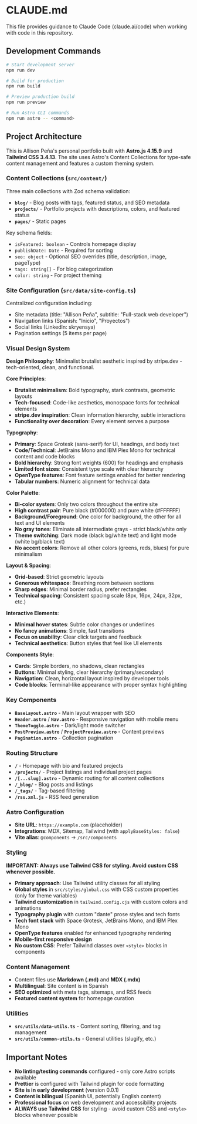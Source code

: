 # CLAUDE.md

This file provides guidance to Claude Code (claude.ai/code) when working with code in this repository.

## Development Commands

```bash
# Start development server
npm run dev

# Build for production
npm run build

# Preview production build
npm run preview

# Run Astro CLI commands
npm run astro -- <command>
```

## Project Architecture

This is Allison Peña's personal portfolio built with **Astro.js 4.15.9** and **Tailwind CSS 3.4.13**. The site uses Astro's Content Collections for type-safe content management and features a custom theming system.

### Content Collections (`src/content/`)

Three main collections with Zod schema validation:

- **`blog/`** - Blog posts with tags, featured status, and SEO metadata
- **`projects/`** - Portfolio projects with descriptions, colors, and featured status  
- **`pages/`** - Static pages

Key schema fields:
- `isFeatured: boolean` - Controls homepage display
- `publishDate: Date` - Required for sorting
- `seo: object` - Optional SEO overrides (title, description, image, pageType)
- `tags: string[]` - For blog categorization
- `color: string` - For project theming

### Site Configuration (`src/data/site-config.ts`)

Centralized configuration including:
- Site metadata (title: "Allison Peña", subtitle: "Full-stack web developer")
- Navigation links (Spanish: "Inicio", "Proyectos")
- Social links (LinkedIn: skryensya)
- Pagination settings (5 items per page)

### Visual Design System

**Design Philosophy**: Minimalist brutalist aesthetic inspired by stripe.dev - tech-oriented, clean, and functional.

**Core Principles**:
- **Brutalist minimalism**: Bold typography, stark contrasts, geometric layouts
- **Tech-focused**: Code-like aesthetics, monospace fonts for technical elements
- **stripe.dev inspiration**: Clean information hierarchy, subtle interactions
- **Functionality over decoration**: Every element serves a purpose

**Typography**:
- **Primary**: Space Grotesk (sans-serif) for UI, headings, and body text  
- **Code/Technical**: JetBrains Mono and IBM Plex Mono for technical content and code blocks
- **Bold hierarchy**: Strong font weights (600) for headings and emphasis
- **Limited font sizes**: Consistent type scale with clear hierarchy
- **OpenType features**: Font feature settings enabled for better rendering
- **Tabular numbers**: Numeric alignment for technical data

**Color Palette**:
- **Bi-color system**: Only two colors throughout the entire site
- **High contrast pair**: Pure black (#000000) and pure white (#FFFFFF)
- **Background/Foreground**: One color for background, the other for all text and UI elements
- **No gray tones**: Eliminate all intermediate grays - strict black/white only
- **Theme switching**: Dark mode (black bg/white text) and light mode (white bg/black text)
- **No accent colors**: Remove all other colors (greens, reds, blues) for pure minimalism

**Layout & Spacing**:
- **Grid-based**: Strict geometric layouts
- **Generous whitespace**: Breathing room between sections
- **Sharp edges**: Minimal border radius, prefer rectangles
- **Technical spacing**: Consistent spacing scale (8px, 16px, 24px, 32px, etc.)

**Interactive Elements**:
- **Minimal hover states**: Subtle color changes or underlines
- **No fancy animations**: Simple, fast transitions
- **Focus on usability**: Clear click targets and feedback
- **Technical aesthetics**: Button styles that feel like UI elements

**Components Style**:
- **Cards**: Simple borders, no shadows, clean rectangles
- **Buttons**: Minimal styling, clear hierarchy (primary/secondary)
- **Navigation**: Clean, horizontal layout inspired by developer tools
- **Code blocks**: Terminal-like appearance with proper syntax highlighting

### Key Components

- **`BaseLayout.astro`** - Main layout wrapper with SEO
- **`Header.astro`** / **`Nav.astro`** - Responsive navigation with mobile menu
- **`ThemeToggle.astro`** - Dark/light mode switcher
- **`PostPreview.astro`** / **`ProjectPreview.astro`** - Content previews
- **`Pagination.astro`** - Collection pagination

### Routing Structure

- **`/`** - Homepage with bio and featured projects
- **`/projects/`** - Project listings and individual project pages
- **`/[...slug].astro`** - Dynamic routing for all content collections
- **`/_blog/`** - Blog posts and listings
- **`/_tags/`** - Tag-based filtering
- **`/rss.xml.js`** - RSS feed generation

### Astro Configuration

- **Site URL**: `https://example.com` (placeholder)
- **Integrations**: MDX, Sitemap, Tailwind (with `applyBaseStyles: false`)
- **Vite alias**: `@components` → `/src/components`

### Styling

**IMPORTANT: Always use Tailwind CSS for styling. Avoid custom CSS whenever possible.**

- **Primary approach**: Use Tailwind utility classes for all styling
- **Global styles** in `src/styles/global.css` with CSS custom properties (only for theme variables)
- **Tailwind customization** in `tailwind.config.cjs` with custom colors and animations
- **Typography plugin** with custom "dante" prose styles and tech fonts
- **Tech font stack** with Space Grotesk, JetBrains Mono, and IBM Plex Mono
- **OpenType features** enabled for enhanced typography rendering
- **Mobile-first responsive design**
- **No custom CSS**: Prefer Tailwind classes over `<style>` blocks in components

### Content Management

- Content files use **Markdown (.md)** and **MDX (.mdx)**
- **Multilingual**: Site content is in Spanish
- **SEO optimized** with meta tags, sitemaps, and RSS feeds
- **Featured content system** for homepage curation

### Utilities

- **`src/utils/data-utils.ts`** - Content sorting, filtering, and tag management
- **`src/utils/common-utils.ts`** - General utilities (slugify, etc.)

## Important Notes

- **No linting/testing commands** configured - only core Astro scripts available
- **Prettier** is configured with Tailwind plugin for code formatting  
- **Site is in early development** (version 0.0.1)
- **Content is bilingual** (Spanish UI, potentially English content)
- **Professional focus** on web development and accessibility projects
- **ALWAYS use Tailwind CSS** for styling - avoid custom CSS and `<style>` blocks whenever possible